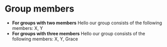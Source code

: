 # Group members

* **For groups with two members** Hello our group consists of the following members: X, Y
* **For groups with three members** Hello our group consists of the following members: X, Y, Grace
 
